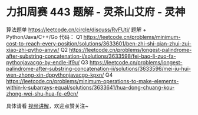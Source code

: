 # 力扣周赛 443 题解 - 灵茶山艾府 - 灵神

算法题单 https://leetcode.cn/circle/discuss/RvFUtj/
题解 + Python/Java/C++/Go 代码：
Q1 https://leetcode.cn/problems/minimum-cost-to-reach-every-position/solutions/3633601/ben-zhi-shi-qian-zhui-zui-xiao-zhi-pytho-anvw/
Q2 https://leetcode.cn/problems/longest-palindrome-after-substring-concatenation-i/solutions/3633598/fei-bao-li-zuo-fa-pythonjavacgo-by-endle-if9u/
Q3 https://leetcode.cn/problems/longest-palindrome-after-substring-concatenation-ii/solutions/3633596/mei-ju-hui-wen-zhong-xin-dppythonjavacgo-kpxn/
Q4 https://leetcode.cn/problems/minimum-operations-to-make-elements-within-k-subarrays-equal/solutions/3633641/hua-dong-chuang-kou-zhong-wei-shu-hua-fe-e9cn/

具体请看 [视频讲解](https://www.bilibili.com/video/TODO时间/?t=2m30s)，欢迎点赞关注~
